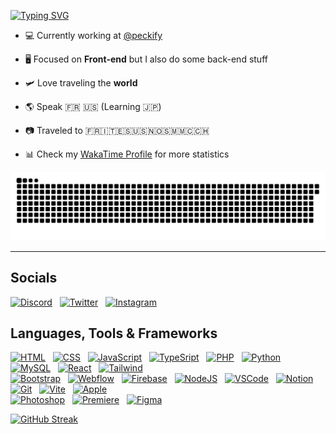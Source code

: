 [![Typing SVG](https://readme-typing-svg.herokuapp.com?font=Mona-Sans&weight=900&size=24&duration=2000&pause=1000&color=61E958&width=435&lines=Hellow%2C+i'm+Steven+%F0%9F%91%8B;Hey%2C+je+suis+Steven+%F0%9F%91%8B;%E3%82%84%E3%81%82%E3%80%81%E3%82%B9%E3%83%86%E3%82%A3%E3%83%BC%E3%83%96%E3%83%B3%E3%81%A0%E3%82%88%F0%9F%91%8B)](https://git.io/typing-svg)

- 💻 Currently working at [@peckify](https://github.com/Peckify)
  
- 🖥️ Focused on **Front-end** but I also do some back-end stuff

- 🛩️ Love traveling the **world** 

- 🌎 Speak 🇫🇷 🇺🇸 (Learning 🇯🇵)

- 📷 Traveled to 🇫🇷🇮🇹🇪🇸🇺🇸🇳🇴🇸🇲🇲🇨🇨🇭

- 📊 Check my [WakaTime Profile](https://wakatime.com/@StevenTed) for more statistics

![Snake animation of GitHub contribution stats](https://raw.githubusercontent.com/StevenTedYT/StevenTedYT/output/snake.svg)

---

## Socials

[![Discord](https://skillicons.dev/icons?i=discord)](https://discord.com/users/327878748466839552)
&nbsp;
[![Twitter](https://skillicons.dev/icons?i=twitter)](https://x.com/StevenTedOff)
&nbsp;
[![Instagram](https://skillicons.dev/icons?i=instagram)](https://instagram.com/steventedoff/)

## Languages, Tools & Frameworks

[![HTML](https://skillicons.dev/icons?i=html)](https://w3schools.com/html/)
&nbsp;
[![CSS](https://skillicons.dev/icons?i=css)](https://w3schools.com/css/)
&nbsp;
[![JavaScript](https://skillicons.dev/icons?i=javascript)](https://javascript.com/)
&nbsp;
[![TypeSript](https://skillicons.dev/icons?i=typescript)](https://www.typescriptlang.org/)
&nbsp;
[![PHP](https://skillicons.dev/icons?i=php)](https://php.net/)
&nbsp;
[![Python](https://skillicons.dev/icons?i=python)](https://python.org/)
&nbsp;
[![MySQL](https://skillicons.dev/icons?i=mysql)](https://mysql.com/)
&nbsp;
[![React](https://skillicons.dev/icons?i=react)](https://react.dev/)
&nbsp;
[![Tailwind](https://skillicons.dev/icons?i=tailwind)](https://tailwindcss.com/)
<br>
[![Bootstrap](https://skillicons.dev/icons?i=bootstrap)](https://getbootstrap.com/)
&nbsp;
[![Webflow](https://skillicons.dev/icons?i=webflow)](https://webflow.com/)
&nbsp;
[![Firebase](https://skillicons.dev/icons?i=firebase)](https://firebase.google.com/)
&nbsp;
[![NodeJS](https://skillicons.dev/icons?i=nodejs)](https://nodejs.org/fr)
&nbsp;
[![VSCode](https://skillicons.dev/icons?i=vscode)](https://code.visualstudio.com)
&nbsp;
[![Notion](https://skillicons.dev/icons?i=notion)](https://notion.so)
&nbsp;
[![Git](https://skillicons.dev/icons?i=git)](https://git-scm.com/)
&nbsp;
[![Vite](https://skillicons.dev/icons?i=vite)](https://vitejs.dev/)
&nbsp;
[![Apple](https://skillicons.dev/icons?i=apple)](https://apple.com/fr/macos/macos-sequoia-preview/)
<br>
[![Photoshop](https://skillicons.dev/icons?i=ps)](https://adobe.com/products/photoshop.html)
&nbsp;
[![Premiere](https://skillicons.dev/icons?i=pr)](https://adobe.com/products/premiere.html)
&nbsp;
[![Figma](https://skillicons.dev/icons?i=figma)](https://figma.com/)

[![GitHub Streak](https://github-readme-streak-stats.herokuapp.com?user=StevenTedYT&theme=dark&hide_border=true&date_format=M%20j%5B%2C%20Y%5D&exclude_days=Sun%2CSat&background=0D1117&hide_total_contributions=true)](https://git.io/streak-stats)
